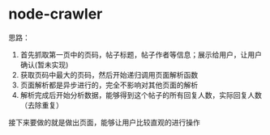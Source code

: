 # node-crawler

思路：  
1. 首先抓取第一页中的页码，帖子标题，帖子作者等信息；展示给用户，让用户确认(暂未实现)  
2. 获取页码中最大的页码，然后开始递归调用页面解析函数  
3. 页面解析都是异步进行的，完全不影响对其他页面的解析  
4. 解析完成后开始分析数据，能够得到这个帖子的所有回复人数，实际回复人数（去除重复）  

接下来要做的就是做出页面，能够让用户比较直观的进行操作

